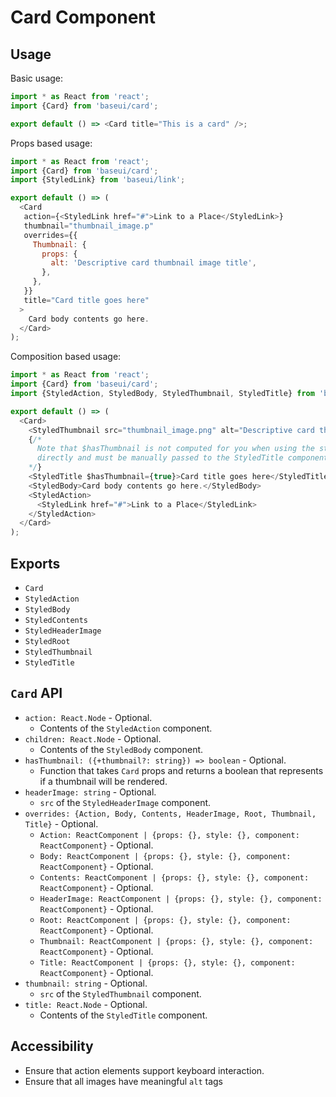 # Card Component

## Usage

Basic usage:

```javascript
import * as React from 'react';
import {Card} from 'baseui/card';

export default () => <Card title="This is a card" />;
```

Props based usage:

```javascript
import * as React from 'react';
import {Card} from 'baseui/card';
import {StyledLink} from 'baseui/link';

export default () => (
  <Card
   action={<StyledLink href="#">Link to a Place</StyledLink>}
   thumbnail="thumbnail_image.p"
   overrides={{
     Thumbnail: {
       props: {
         alt: 'Descriptive card thumbnail image title',
       },
     },
   }}
   title="Card title goes here"
  >
    Card body contents go here.
  </Card>
);
```

Composition based usage:

```javascript
import * as React from 'react';
import {Card} from 'baseui/card';
import {StyledAction, StyledBody, StyledThumbnail, StyledTitle} from 'baseui/card';

export default () => (
  <Card>
    <StyledThumbnail src="thumbnail_image.png" alt="Descriptive card thumbnail image title" />
    {/*
      Note that $hasThumbnail is not computed for you when using the styled components
      directly and must be manually passed to the StyledTitle component.
    */}
    <StyledTitle $hasThumbnail={true}>Card title goes here</StyledTitle>
    <StyledBody>Card body contents go here.</StyledBody>
    <StyledAction>
      <StyledLink href="#">Link to a Place</StyledLink>
    </StyledAction>
  </Card>
);
```

## Exports

* `Card`
* `StyledAction`
* `StyledBody`
* `StyledContents`
* `StyledHeaderImage`
* `StyledRoot`
* `StyledThumbnail`
* `StyledTitle`

## `Card` API

* `action: React.Node` - Optional.
  * Contents of the `StyledAction` component.
* `children: React.Node` - Optional.
  * Contents of the `StyledBody` component.
* `hasThumbnail: ({+thumbnail?: string}) => boolean` - Optional.
  * Function that takes `Card` props and returns a boolean that represents if a thumbnail will be
  rendered.
* `headerImage: string` - Optional.
  * `src` of the `StyledHeaderImage` component.
* `overrides: {Action, Body, Contents, HeaderImage, Root, Thumbnail, Title}` - Optional.
  * `Action: ReactComponent | {props: {}, style: {}, component: ReactComponent}` - Optional.
  * `Body: ReactComponent | {props: {}, style: {}, component: ReactComponent}` - Optional.
  * `Contents: ReactComponent | {props: {}, style: {}, component: ReactComponent}` - Optional.
  * `HeaderImage: ReactComponent | {props: {}, style: {}, component: ReactComponent}` - Optional.
  * `Root: ReactComponent | {props: {}, style: {}, component: ReactComponent}` - Optional.
  * `Thumbnail: ReactComponent | {props: {}, style: {}, component: ReactComponent}` - Optional.
  * `Title: ReactComponent | {props: {}, style: {}, component: ReactComponent}` - Optional.
* `thumbnail: string` - Optional.
  * `src` of the `StyledThumbnail` component.
* `title: React.Node` - Optional.
  * Contents of the `StyledTitle` component.

## Accessibility

* Ensure that action elements support keyboard interaction.
* Ensure that all images have meaningful `alt` tags
